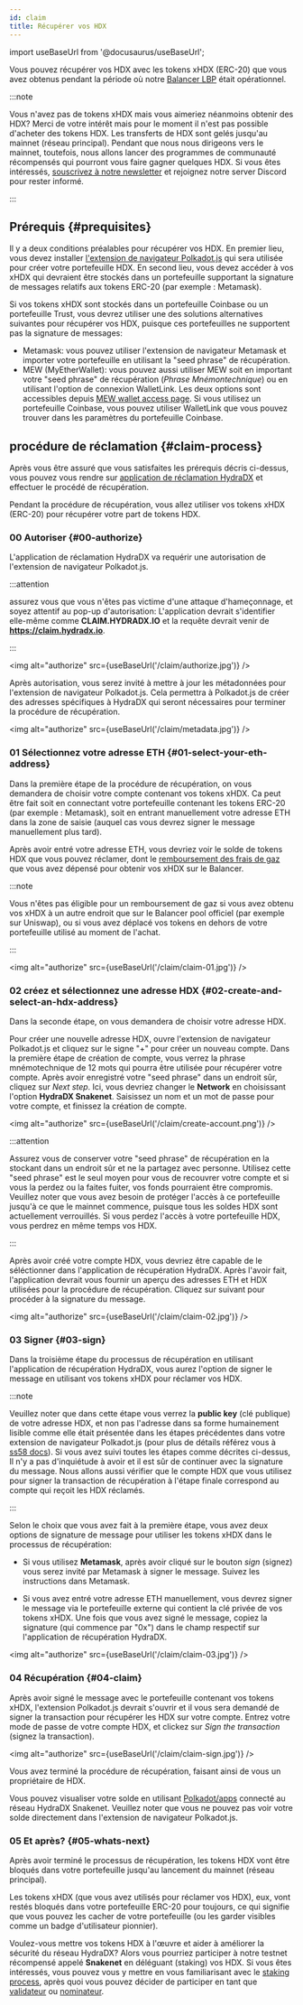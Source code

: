 ```yaml
---
id: claim
title: Récupérer vos HDX
---
```


import useBaseUrl from '@docusaurus/useBaseUrl';

Vous pouvez récupérer vos HDX avec les tokens xHDX (ERC-20) que vous avez obtenus pendant la période où notre [Balancer LBP](https://hydradx.substack.com/p/lbp-announcement) était opérationnel. 

:::note

Vous n'avez pas de tokens xHDX mais vous aimeriez néanmoins obtenir des HDX? Merci de votre intérêt mais pour le moment il n'est pas possible d'acheter des tokens HDX. Les transferts de HDX sont gelés jusqu'au mainnet (réseau principal). Pendant que nous nous dirigeons vers le mainnet, toutefois, nous allons lancer des programmes de communauté récompensés qui pourront vous faire gagner quelques HDX. Si vous êtes intéressés, [souscrivez à notre newsletter](https://hydradx.substack.com) et rejoignez notre server Discord pour rester informé.

:::

## Prérequis {#prequisites}

Il y a deux conditions préalables pour récupérer vos HDX. En premier lieu, vous  devez installer [l'extension de navigateur Polkadot.js](https://polkadot.js.org/extension/) qui sera utilisée pour créer votre portefeuille HDX. En second lieu, vous devez accéder à vos xHDX qui devraient être stockés dans un portefeuille supportant la signature de messages relatifs aux tokens ERC-20 (par exemple : Metamask).

Si vos tokens xHDX sont stockés dans un portefeuille Coinbase ou un portefeuille Trust, vous devrez utiliser une des solutions alternatives suivantes pour récupérer vos HDX, puisque ces portefeuilles ne supportent pas la signature de messages:
* Metamask: vous pouvez utiliser l'extension de navigateur Metamask et importer votre portefeuille en utilisant la "seed phrase" de récupération.
* MEW (MyEtherWallet): vous pouvez aussi utiliser MEW soit en important votre "seed phrase" de récupération (*Phrase Mnémontechnique*) ou en utilisant l'option de connexion WalletLink. Les deux options sont accessibles depuis [MEW wallet access page](https://www.myetherwallet.com/access-my-wallet). Si vous utilisez un portefeuille Coinbase, vous pouvez utiliser WalletLink que vous pouvez trouver dans les paramètres du portefeuille Coinbase.


## procédure de réclamation {#claim-process}

Après vous être assuré que vous satisfaites les prérequis décris ci-dessus, vous pouvez vous rendre sur [application de réclamation HydraDX](https://claim.hydradx.io) et effectuer le procédé de récupération.

Pendant la procédure de récupération, vous allez utiliser vos tokens xHDX (ERC-20) pour récupérer votre part de tokens HDX.

### 00 Autoriser {#00-authorize}

L'application de réclamation HydraDX va requérir une autorisation de l'extension de navigateur Polkadot.js.

:::attention

assurez vous que vous n'êtes pas victime d'une attaque d'hameçonnage, et soyez attentif au pop-up d'autorisation: L'application devrait s'identifier  elle-même comme **CLAIM.HYDRADX.IO** et la requête devrait venir de **https://claim.hydradx.io**.

:::

<img alt="authorize" src={useBaseUrl('/claim/authorize.jpg')} />

Après autorisation, vous serez invité à mettre à jour les métadonnées pour l'extension de navigateur Polkadot.js. Cela permettra à Polkadot.js de créer des adresses spécifiques à HydraDX qui seront nécessaires pour terminer la procédure de récupération.

<img alt="authorize" src={useBaseUrl('/claim/metadata.jpg')} />

### 01 Sélectionnez votre adresse ETH {#01-select-your-eth-address}

Dans la première étape de la procédure de récupération, on vous demandera de choisir votre compte contenant vos tokens xHDX. Ca peut être fait soit en connectant votre portefeuille contenant les tokens ERC-20 (par exemple : Metamask), soit en entrant manuellement votre adresse ETH dans la zone de saisie (auquel cas vous devrez signer le message manuellement plus tard).

Après avoir entré votre adresse ETH, vous devriez voir le solde de tokens HDX que vous pouvez réclamer, dont le [remboursement des frais de gaz](https://hydradx.substack.com/p/first-governance-vote) que vous avez dépensé pour obtenir vos xHDX sur le Balancer.

:::note

Vous n'êtes pas éligible pour un remboursement de gaz si vous avez obtenu vos xHDX à un autre endroit que sur le Balancer pool officiel (par exemple sur Uniswap), ou si vous avez déplacé vos tokens en dehors de votre portefeuille utilisé au moment de l'achat.

:::

<img alt="authorize" src={useBaseUrl('/claim/claim-01.jpg')} />

### 02 créez et sélectionnez une adresse HDX {#02-create-and-select-an-hdx-address}

Dans la seconde étape, on vous demandera de choisir votre adresse HDX.

Pour créer une nouvelle adresse HDX, ouvre l'extension de navigateur Polkadot.js et cliquez sur le signe  "+" pour créer un nouveau compte. Dans la première étape de création de compte, vous verrez la phrase mnémotechnique de 12 mots qui pourra être utilisée pour récupérer votre compte. Après avoir enregistré votre "seed phrase" dans un endroit sûr, cliquez sur *Next step*. Ici, vous devriez changer le **Network** en choisissant l'option **HydraDX Snakenet**.
Saisissez un nom et un mot de passe pour votre compte, et finissez la création de compte.

<img alt="authorize" src={useBaseUrl('/claim/create-account.png')} />

:::attention 

Assurez vous de conserver votre "seed phrase" de récupération en la stockant dans un endroit sûr et ne la partagez avec personne. Utilisez cette "seed phrase" est le seul moyen pour vous de recouvrer votre compte et si vous la perdez ou la faites fuiter, vos fonds pourraient être compromis. Veuillez noter que vous avez besoin de protéger l'accès à ce portefeuille jusqu'à ce que le mainnet commence, puisque tous les soldes HDX sont actuellement verrouillés. Si vous perdez l'accès à votre portefeuille HDX, vous perdrez en même temps vos HDX.

:::

Après avoir créé votre compte HDX, vous devriez être capable de le séléctionner dans l'application de récupération HydraDX. Après l'avoir fait, l'application devrait vous fournir un aperçu des adresses ETH et HDX utilisées pour la procédure de récupération. Cliquez sur suivant pour procéder à la signature du message.

<img alt="authorize" src={useBaseUrl('/claim/claim-02.jpg')} />

### 03 Signer {#03-sign}

Dans la troisième étape du processus de récupération en utilisant l'application de récupération HydraDX, vous aurez l'option de signer le message en utilisant vos tokens xHDX pour réclamer vos HDX.

:::note

Veuillez noter que dans cette étape vous verrez la **public key** (clé publique) de votre adresse HDX, et non pas l'adresse dans sa forme humainement lisible comme elle était présentée dans les étapes précédentes dans votre extension de navigateur Polkadot.js (pour plus de détails référez vous à [ss58 docs](https://polkadot.js.org/docs/keyring/start/ss58)). Si vous avez suivi toutes les étapes comme décrites ci-dessus, Il n'y a pas d'inquiétude à avoir et il est sûr de continuer avec la signature du message. Nous allons aussi vérifier que le compte HDX que vous utilisez pour signer la transaction de récupération à l'étape finale correspond au compte qui reçoit les HDX réclamés. 

:::

Selon le choix que vous avez fait à la première étape, vous avez deux options de signature de message pour utiliser les tokens xHDX dans le processus de récupération:

* Si vous utilisez **Metamask**, après avoir cliqué sur le bouton *sign* (signez) vous serez invité par Metamask à signer le message. Suivez les instructions dans Metamask.

* Si vous avez entré votre adresse ETH manuellement, vous devrez signer le message via le portefeuille externe qui contient la clé privée de vos tokens xHDX. Une fois que vous avez signé le message, copiez la signature (qui commence par "0x") dans le champ respectif sur l'application de récupération HydraDX.

<img alt="authorize" src={useBaseUrl('/claim/claim-03.jpg')} />

### 04 Récupération {#04-claim}

Après avoir signé le message avec le portefeuille contenant vos tokens xHDX, l'extension Polkadot.js devrait s'ouvrir et il vous sera demandé de signer la transaction pour récupérer les HDX sur votre compte. Entrez votre mode de passe de votre compte HDX, et clickez sur *Sign the transaction* (signez la transaction).

<img alt="authorize" src={useBaseUrl('/claim/claim-sign.jpg')} />

Vous avez terminé la procédure de récupération, faisant ainsi de vous un propriétaire de HDX.

Vous pouvez visualiser votre solde en utilisant [Polkadot/apps](https://polkadot.js.org/apps/?rpc=wss%3A%2F%2Frpc-01.snakenet.hydradx.io#/accounts) connecté au réseau HydraDX Snakenet. Veuillez noter que vous ne pouvez pas voir votre solde directement dans l'extension de navigateur Polkadot.js.

### 05 Et après? {#05-whats-next}

Après avoir terminé le processus de récupération, les tokens HDX vont être bloqués dans votre portefeuille jusqu'au lancement du mainnet (réseau principal).

Les tokens xHDX (que vous avez utilisés pour réclamer vos HDX), eux, vont restés bloqués dans votre portefeuille ERC-20 pour toujours, ce qui signifie que vous pouvez les cacher de votre portefeuille (ou les garder visibles comme un badge d'utilisateur pionnier).

Voulez-vous mettre vos tokens HDX à l'œuvre et aider à améliorer la sécurité du réseau HydraDX? Alors vous pourriez participer à notre testnet récompensé appelé **Snakenet** en déléguant (staking) vos HDX. Si vous êtes intéressés, vous pouvez vous y mettre en vous familiarisant avec le [staking process](/staking), après quoi vous pouvez décider de participer en tant que [validateur](/start_validating) ou [nominateur](/start_nominating).

